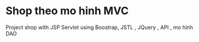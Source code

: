 # Shop theo mo hinh MVC 
Project shop with JSP Servlet
using Boostrap, JSTL , JQuery , API , mo hinh DAO
